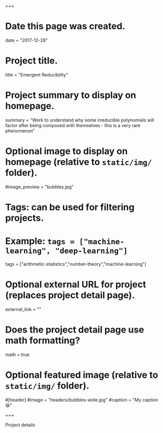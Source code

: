 +++
# Date this page was created.
date = "2017-12-28"

# Project title.
title = "Emergent Reducibility"

# Project summary to display on homepage.
summary = "Work to understand why some irreducible polynomials will factor after being composed with themselves - this is a very rare phenomenon"

# Optional image to display on homepage (relative to `static/img/` folder).
#image_preview = "bubbles.jpg"

# Tags: can be used for filtering projects.
# Example: `tags = ["machine-learning", "deep-learning"]`
tags = ["arithmetic-statistics","number-theory","machine-learning"]

# Optional external URL for project (replaces project detail page).
external_link = ""

# Does the project detail page use math formatting?
math = true

# Optional featured image (relative to `static/img/` folder).
#[header]
#image = "headers/bubbles-wide.jpg"
#caption = "My caption :smile:"

+++

Project details